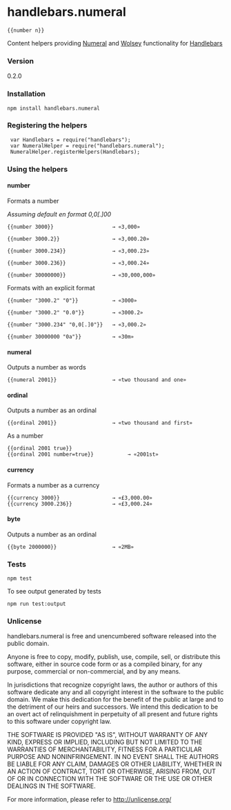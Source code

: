 # handlebars.numeral

    {{number n}}

Content helpers providing [Numeral](http://numeraljs.com) and [Wolsey](http://wolsey.solidgoldpig.com) functionality for [Handlebars](http://handlebarsjs.com)

### Version

0.2.0

### Installation

    npm install handlebars.numeral

### Registering the helpers

     var Handlebars = require("handlebars");
     var NumeralHelper = require("handlebars.numeral");
     NumeralHelper.registerHelpers(Handlebars);

### Using the helpers

#### number

Formats a number

*Assuming default en format 0,0[.]00*

    {{number 3000}}                   → «3,000»

    {{number 3000.2}}                 → «3,000.20»

    {{number 3000.234}}               → «3,000.23»

    {{number 3000.236}}               → «3,000.24»

    {{number 30000000}}               → «30,000,000»

Formats with an explicit format

    {{number "3000.2" "0"}}           → «3000»

    {{number "3000.2" "0.0"}}         → «3000.2»

    {{number "3000.234" "0,0[.]0"}}   → «3,000.2»

    {{number 30000000 "0a"}}          → «30m»

#### numeral

Outputs a number as words

    {{numeral 2001}}                  → «two thousand and one»

#### ordinal

Outputs a number as an ordinal

    {{ordinal 2001}}                  → «two thousand and first»

As a number

    {{ordinal 2001 true}}
    {{ordinal 2001 number=true}}           → «2001st»

#### currency

Formats a number as a currency

    {{currency 3000}}                 → «£3,000.00»
    {{currency 3000.236}}             → «£3,000.24»

#### byte

Outputs a number as an ordinal

    {{byte 2000000}}                  → «2MB»

### Tests

    npm test

To see output generated by tests

    npm run test:output

### Unlicense

handlebars.numeral is free and unencumbered software released into 
the public domain.

Anyone is free to copy, modify, publish, use, compile, sell, or
distribute this software, either in source code form or as a compiled
binary, for any purpose, commercial or non-commercial, and by any
means.

In jurisdictions that recognize copyright laws, the author or authors
of this software dedicate any and all copyright interest in the
software to the public domain. We make this dedication for the benefit
of the public at large and to the detriment of our heirs and
successors. We intend this dedication to be an overt act of
relinquishment in perpetuity of all present and future rights to this
software under copyright law.

THE SOFTWARE IS PROVIDED "AS IS", WITHOUT WARRANTY OF ANY KIND,
EXPRESS OR IMPLIED, INCLUDING BUT NOT LIMITED TO THE WARRANTIES OF
MERCHANTABILITY, FITNESS FOR A PARTICULAR PURPOSE AND NONINFRINGEMENT.
IN NO EVENT SHALL THE AUTHORS BE LIABLE FOR ANY CLAIM, DAMAGES OR
OTHER LIABILITY, WHETHER IN AN ACTION OF CONTRACT, TORT OR OTHERWISE,
ARISING FROM, OUT OF OR IN CONNECTION WITH THE SOFTWARE OR THE USE OR
OTHER DEALINGS IN THE SOFTWARE.

For more information, please refer to <http://unlicense.org/>